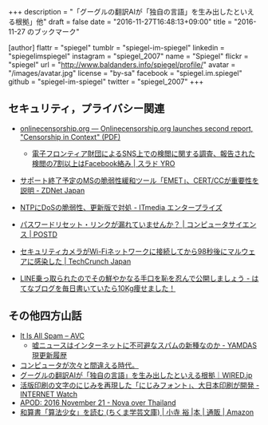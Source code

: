 +++
description = "「グーグルの翻訳AIが「独自の言語」を生み出したといえる根拠」他"
draft = false
date = "2016-11-27T16:48:13+09:00"
title = "2016-11-27 のブックマーク"

[author]
  flattr = "spiegel"
  tumblr = "spiegel-im-spiegel"
  linkedin = "spiegelimspiegel"
  instagram = "spiegel_2007"
  name = "Spiegel"
  flickr = "spiegel"
  url = "http://www.baldanders.info/spiegel/profile/"
  avatar = "/images/avatar.jpg"
  license = "by-sa"
  facebook = "spiegel.im.spiegel"
  github = "spiegel-im-spiegel"
  twitter = "spiegel_2007"
+++

## セキュリティ，プライバシー関連

- [onlinecensorship.org — Onlinecensorship.org launches second report, "Censorship in Context" (PDF)](https://onlinecensorship.org/news-and-analysis/onlinecensorship-org-launches-second-report-censorship-in-context-pdf)
    - [電子フロンティア財団によるSNS上での検閲に関する調査、報告された検閲の7割以上はFacebook絡み | スラド YRO](https://yro.srad.jp/story/16/11/25/0511243/)
- [サポート終了予定のMSの脆弱性緩和ツール「EMET」、CERT/CCが重要性を説明 - ZDNet Japan](http://japan.zdnet.com/article/35092697/)
- [NTPにDoSの脆弱性、更新版で対処 - ITmedia エンタープライズ](http://www.itmedia.co.jp/enterprise/articles/1611/22/news064.html)
- [パスワードリセット・リンクが漏れていませんか？ | コンピュータサイエンス | POSTD](http://postd.cc/is-your-site-leaking-password-reset-links/)

- [セキュリティカメラがWi-Fiネットワークに接続してから98秒後にマルウェアに感染した | TechCrunch Japan](http://jp.techcrunch.com/2016/11/19/20161118this-security-camera-was-infected-by-malware-in-98-seconds-after-it-was-plugged-in/)
- [LINE乗っ取られたのでその鮮やかなる手口を恥を忍んで公開しましょう - はてなブログを毎日書いていたら10Kg痩せました！](http://pero-pero.hatenablog.com/entry/2016/11/22/004421)

## その他四方山話

- [It Is All Spam – AVC](http://avc.com/2016/11/it-is-all-spam/)
    - [嘘ニュースはインターネットに不可避なスパムの新種なのか - YAMDAS現更新履歴](http://d.hatena.ne.jp/yomoyomo/20161123/fakenewsspam)
- [コンピュータが次々と間違える時代。](http://www.ne.jp/asahi/comp/tarusan/main260.htm)
- [グーグルの翻訳AIが「独自の言語」を生み出したといえる根拠｜WIRED.jp](http://wired.jp/2016/11/24/google-ai-language-create/)
- [活版印刷の文字のにじみを再現した「にじみフォント」、大日本印刷が開発 -INTERNET Watch](http://internet.watch.impress.co.jp/docs/news/1030805.html)
- [APOD: 2016 November 21 - Nova over Thailand](http://apod.nasa.gov/apod/ap161121.html)
- [和算書「算法少女」を読む (ちくま学芸文庫) | 小寺 裕 |本 | 通販 | Amazon](https://www.amazon.co.jp/exec/obidos/ASIN/4480092552/)
